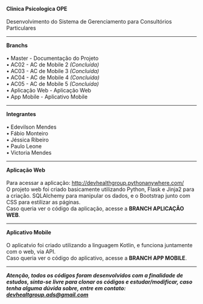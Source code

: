 <b>Clinica Psicologica OPE</b><br>
<br>
Desenvolvimento do Sistema de Gerenciamento para Consultórios Particulares

<hr>

<b>Branchs</b><br>
<br>
• Master - Documentação do Projeto<br>
• AC02 - AC de Mobile 2 <i>(Concluída)</i><br>
• AC03 - AC de Mobile 3 <i>(Concluída)</i><br>
• AC04 - AC de Mobile 4 <i>(Concluída)</i><br>
• AC05 - AC de Mobile 5 <i>(Concluída)</i><br>
• Aplicação Web - Aplicação Web<br>
• App Mobile - Aplicativo Mobile

<hr>

<b>Integrantes</b><br>
<br>
• Edevilson Mendes<br>
• Fábio Monteiro<br>
• Jéssica Ribeiro<br>
• Paulo Leone<br>
• Victoria Mendes

<hr>

<b>Aplicação Web</b><br>
<br>
Para acessar a aplicação: http://devhealthgroup.pythonanywhere.com/
<br>
O projeto web foi criado basicamente utilizando Python, Flask e Jinja2 para a criação. SQLAlchemy para manipular os dados, e o Bootstrap junto com CSS para estilizar as páginas.
<br>
Caso queria ver o código da aplicação, acesse a <b>BRANCH APLICAÇÃO WEB</b>.

<hr>

<b>Aplicativo Mobile</b><br>
<br>
O aplicatvio foi criado utilizando a linguagem Kotlin, e funciona juntamente com o web, via API.
<br>
Caso queria ver o código do aplicativo, acesse a <b>BRANCH APP MOBILE</b>.

<hr>

<b><em>Atenção, todos os códigos foram desenvolvidos com a finalidade de estudos, sinta-se livre para clonar os códigos e estudar/modificar, caso tenha alguma dúvida sobre, entre em contato: devhealtgroup.ads@gmail.com</em></b>
